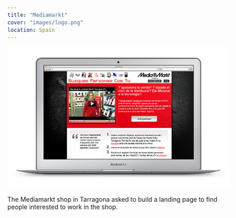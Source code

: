 ```yaml
---
title: "Mediamarkt"
cover: "images/logo.png"
location: Spain
---
```


![](./images/1.jpg)

The Mediamarkt shop in Tarragona asked to build a landing page to find people interested to work in the shop.
